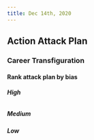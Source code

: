 ```yaml
---
title: Dec 14th, 2020
---
```


## Action Attack Plan
### Career Transfiguration
#### Rank attack plan by bias
##### High
######
##### Medium
##### Low
####
